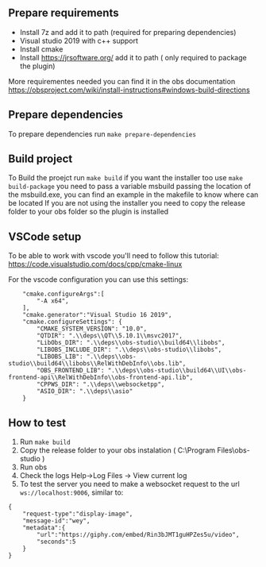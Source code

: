 ## Prepare requirements
- Install 7z and add it to path (required for preparing dependencies)
- Visual studio 2019 with c++ support
- Install cmake
- Install https://jrsoftware.org/ add it to path ( only required to package the plugin)

More requirementes needed you can find it in the obs documentation https://obsproject.com/wiki/install-instructions#windows-build-directions

## Prepare dependencies

To prepare dependencies run `make prepare-dependencies`


## Build project

To Build the proejct run `make build` if you want the installer too use `make build-package`
you need to pass a variable msbuild passing the location of the msbuild.exe, you can find an example in the makefile to know where can be located
If you are not using the installer you need to copy the release folder to your obs folder so the plugin is installed

## VSCode setup
To be able to work with vscode you'll need to follow this tutorial:
https://code.visualstudio.com/docs/cpp/cmake-linux

For the vscode configuration you can use this settings:
```
    "cmake.configureArgs":[
        "-A x64",
    ],
    "cmake.generator":"Visual Studio 16 2019",	
    "cmake.configureSettings": {
        "CMAKE_SYSTEM_VERSION": "10.0",
        "QTDIR": ".\\deps\\QT\\5.10.1\\msvc2017",
        "LibObs_DIR": ".\\deps\\obs-studio\\build64\\libobs",
        "LIBOBS_INCLUDE_DIR": ".\\deps\\obs-studio\\libobs",
        "LIBOBS_LIB": ".\\deps\\obs-studio\\build64\\libobs\\RelWithDebInfo\\obs.lib",
        "OBS_FRONTEND_LIB": ".\\deps\\obs-studio\\build64\\UI\\obs-frontend-api\\RelWithDebInfo\\obs-frontend-api.lib",
        "CPPWS_DIR": ".\\deps\\websocketpp",
        "ASIO_DIR": ".\\deps\\asio"
    }

```

## How to test
1. Run `make build`
2. Copy the release folder to your obs instalation ( C:\Program Files\obs-studio )
3. Run obs
4. Check the logs Help->Log Files -> View current log
5. To test the server you need to make a websocket request to the url `ws://localhost:9006`, similar to:
```
{
    "request-type":"display-image",
    "message-id":"wey",
    "metadata":{
        "url":"https://giphy.com/embed/Rin3bJMT1guHPZes5u/video",
        "seconds":5
    }
}
```
